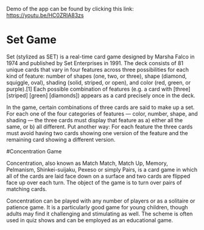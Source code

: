 Demo of the app can be found by clicking this link: https://youtu.be/HC0ZRlA83zs
# Set Game
Set (stylized as SET) is a real-time card game designed by Marsha Falco in 1974 and published by Set Enterprises in 1991. The deck consists of 81 unique cards that vary in four features across three possibilities for each kind of feature: number of shapes (one, two, or three), shape (diamond, squiggle, oval), shading (solid, striped, or open), and color (red, green, or purple).[1] Each possible combination of features (e.g. a card with [three] [striped] [green] [diamonds]) appears as a card precisely once in the deck.

In the game, certain combinations of three cards are said to make up a set. For each one of the four categories of features — color, number, shape, and shading — the three cards must display that feature as a) either all the same, or b) all different. Put another way: For each feature the three cards must avoid having two cards showing one version of the feature and the remaining card showing a different version.

#Concentration Game

Concentration, also known as Match Match, Match Up, Memory, Pelmanism, Shinkei-suijaku, Pexeso or simply Pairs, is a card game in which all of the cards are laid face down on a surface and two cards are flipped face up over each turn. The object of the game is to turn over pairs of matching cards.

Concentration can be played with any number of players or as a solitaire or patience game. It is a particularly good game for young children, though adults may find it challenging and stimulating as well. The scheme is often used in quiz shows and can be employed as an educational game.
